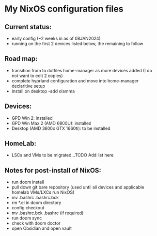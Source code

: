 
# My NixOS configuration files

## Current status:

- early config (~2 weeks in as of 08JAN2024)
- running on the first 2 devices listed below, the remaining to follow

## Road map:

- transition from to dotfiles home-manager as more devices added (I do not want to edit 2 copies)
- complete hyprland configuration and move into home-manager declaritive setup
- install on desktop
    -add olamma

## Devices:

- GPD Win 2:                         installed
- GPD Win Max 2 (AMD 6800U):         installed
- Desktop (AMD 3600x GTX 1660ti):    to be installed


## HomeLab:

- LSCs and VMs to be migrated...TODO Add list here


## Notes for post-install of NixOS:

- run doom install
- pull down git bare repository (used until all devices and applicable homelab VMs/LXCs run NixOS)
- mv .bashrc .bashrc.bck
- rm *.el in doom directory
- config checkout
- mv .bashrc.bck .bashrc (if required)
- run doom sync
- check with doom doctor
- open Obsidian and open vault

